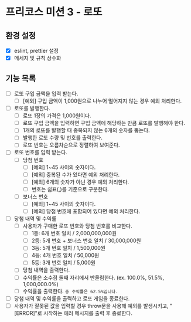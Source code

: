 # 프리코스 미션 3 - 로또

## 환경 설정

- [x] eslint, prettier 설정
- [x] 메세지 및 규칙 상수화

## 기능 목록

- [ ] 로또 구입 금액을 입력 받는다.
  - [ ] [예외] 구입 금액이 1,000원으로 나누어 떨어지지 않는 경우 예외 처리한다.
- [ ] 로또를 발행한다.
  - [ ] 로또 1장의 가격은 1,000원이다.
  - [ ] 로또 구입 금액을 입력하면 구입 금액에 해당하는 만큼 로또를 발행해야 한다.
  - [ ] 1개의 로또를 발행할 때 중복되지 않는 6개의 숫자를 뽑는다.
  - [ ] 발행한 로또 수량 및 번호를 출력한다.
  - [ ] 로또 번호는 오름차순으로 정렬하여 보여준다.
- [ ] 로또 번호를 입력 받는다.
  - [ ] 당첨 번호
    - [ ] [예외] 1~45 사이의 숫자이다.
    - [ ] [예외] 중복된 수가 있다면 예외 처리한다.
    - [ ] [예외] 6개의 숫자가 아닌 경우 예외 처리한다.
    - [ ] 번호는 쉼표(,)를 기준으로 구분한다.
  - [ ] 보너스 번호
    - [ ] [예외] 1~45 사이의 숫자이다.
    - [ ] [예외] 당첨 번호에 포함되어 있다면 예외 처리한다.
- [ ] 당첨 내역 및 수익률
  - [ ] 사용자가 구매한 로또 번호와 당첨 번호를 비교한다.
    - [ ] 1등: 6개 번호 일치 / 2,000,000,000원
    - [ ] 2등: 5개 번호 + 보너스 번호 일치 / 30,000,000원
    - [ ] 3등: 5개 번호 일치 / 1,500,000원
    - [ ] 4등: 4개 번호 일치 / 50,000원
    - [ ] 5등: 3개 번호 일치 / 5,000원
  - [ ] 당첨 내역을 출력한다.
  - [ ] 수익률은 소수점 둘째 자리에서 반올림한다. (ex. 100.0%, 51.5%, 1,000,000.0%)
  - [ ] 수익률을 출력한다. `총 수익률은 62.5%입니다.`
- [ ] 당첨 내역 및 수익률을 출력하고 로또 게임을 종료한다.
- [ ] 사용자가 잘못된 값을 입력할 경우 throw문을 사용해 예외를 발생시키고, "[ERROR]"로 시작하는 에러 메시지를 출력 후 종료한다.
